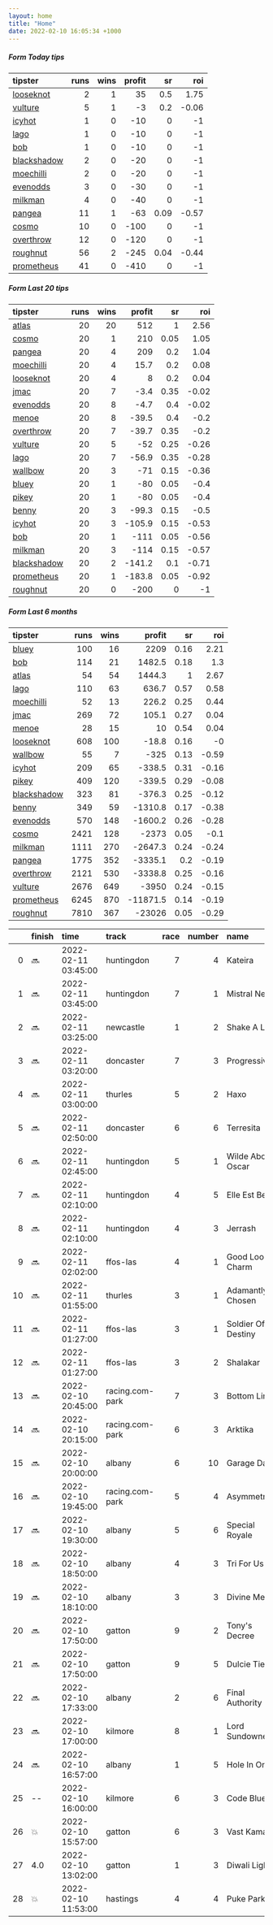 ```yaml
---   
layout: home  
title: "Home"   
date: 2022-02-10 16:05:34 +1000  
---   
```



##### Form Today tips   

| tipster                                                         |   runs |   wins |   profit |   sr |   roi |
|:----------------------------------------------------------------|-------:|-------:|---------:|-----:|------:|
| [looseknot](https://mrwayneo.github.io/tips/looseknot.html)     |      2 |      1 |       35 | 0.5  |  1.75 |
| [vulture](https://mrwayneo.github.io/tips/vulture.html)         |      5 |      1 |       -3 | 0.2  | -0.06 |
| [icyhot](https://mrwayneo.github.io/tips/icyhot.html)           |      1 |      0 |      -10 | 0    | -1    |
| [lago](https://mrwayneo.github.io/tips/lago.html)               |      1 |      0 |      -10 | 0    | -1    |
| [bob](https://mrwayneo.github.io/tips/bob.html)                 |      1 |      0 |      -10 | 0    | -1    |
| [blackshadow](https://mrwayneo.github.io/tips/blackshadow.html) |      2 |      0 |      -20 | 0    | -1    |
| [moechilli](https://mrwayneo.github.io/tips/moechilli.html)     |      2 |      0 |      -20 | 0    | -1    |
| [evenodds](https://mrwayneo.github.io/tips/evenodds.html)       |      3 |      0 |      -30 | 0    | -1    |
| [milkman](https://mrwayneo.github.io/tips/milkman.html)         |      4 |      0 |      -40 | 0    | -1    |
| [pangea](https://mrwayneo.github.io/tips/pangea.html)           |     11 |      1 |      -63 | 0.09 | -0.57 |
| [cosmo](https://mrwayneo.github.io/tips/cosmo.html)             |     10 |      0 |     -100 | 0    | -1    |
| [overthrow](https://mrwayneo.github.io/tips/overthrow.html)     |     12 |      0 |     -120 | 0    | -1    |
| [roughnut](https://mrwayneo.github.io/tips/roughnut.html)       |     56 |      2 |     -245 | 0.04 | -0.44 |
| [prometheus](https://mrwayneo.github.io/tips/prometheus.html)   |     41 |      0 |     -410 | 0    | -1    |

##### Form Last 20 tips   

| tipster                                                         |   runs |   wins |   profit |   sr |   roi |
|:----------------------------------------------------------------|-------:|-------:|---------:|-----:|------:|
| [atlas](https://mrwayneo.github.io/tips/atlas.html)             |     20 |     20 |    512   | 1    |  2.56 |
| [cosmo](https://mrwayneo.github.io/tips/cosmo.html)             |     20 |      1 |    210   | 0.05 |  1.05 |
| [pangea](https://mrwayneo.github.io/tips/pangea.html)           |     20 |      4 |    209   | 0.2  |  1.04 |
| [moechilli](https://mrwayneo.github.io/tips/moechilli.html)     |     20 |      4 |     15.7 | 0.2  |  0.08 |
| [looseknot](https://mrwayneo.github.io/tips/looseknot.html)     |     20 |      4 |      8   | 0.2  |  0.04 |
| [jmac](https://mrwayneo.github.io/tips/jmac.html)               |     20 |      7 |     -3.4 | 0.35 | -0.02 |
| [evenodds](https://mrwayneo.github.io/tips/evenodds.html)       |     20 |      8 |     -4.7 | 0.4  | -0.02 |
| [menoe](https://mrwayneo.github.io/tips/menoe.html)             |     20 |      8 |    -39.5 | 0.4  | -0.2  |
| [overthrow](https://mrwayneo.github.io/tips/overthrow.html)     |     20 |      7 |    -39.7 | 0.35 | -0.2  |
| [vulture](https://mrwayneo.github.io/tips/vulture.html)         |     20 |      5 |    -52   | 0.25 | -0.26 |
| [lago](https://mrwayneo.github.io/tips/lago.html)               |     20 |      7 |    -56.9 | 0.35 | -0.28 |
| [wallbow](https://mrwayneo.github.io/tips/wallbow.html)         |     20 |      3 |    -71   | 0.15 | -0.36 |
| [bluey](https://mrwayneo.github.io/tips/bluey.html)             |     20 |      1 |    -80   | 0.05 | -0.4  |
| [pikey](https://mrwayneo.github.io/tips/pikey.html)             |     20 |      1 |    -80   | 0.05 | -0.4  |
| [benny](https://mrwayneo.github.io/tips/benny.html)             |     20 |      3 |    -99.3 | 0.15 | -0.5  |
| [icyhot](https://mrwayneo.github.io/tips/icyhot.html)           |     20 |      3 |   -105.9 | 0.15 | -0.53 |
| [bob](https://mrwayneo.github.io/tips/bob.html)                 |     20 |      1 |   -111   | 0.05 | -0.56 |
| [milkman](https://mrwayneo.github.io/tips/milkman.html)         |     20 |      3 |   -114   | 0.15 | -0.57 |
| [blackshadow](https://mrwayneo.github.io/tips/blackshadow.html) |     20 |      2 |   -141.2 | 0.1  | -0.71 |
| [prometheus](https://mrwayneo.github.io/tips/prometheus.html)   |     20 |      1 |   -183.8 | 0.05 | -0.92 |
| [roughnut](https://mrwayneo.github.io/tips/roughnut.html)       |     20 |      0 |   -200   | 0    | -1    |

##### Form Last 6 months   

| tipster                                                         |   runs |   wins |   profit |   sr |   roi |
|:----------------------------------------------------------------|-------:|-------:|---------:|-----:|------:|
| [bluey](https://mrwayneo.github.io/tips/bluey.html)             |    100 |     16 |   2209   | 0.16 |  2.21 |
| [bob](https://mrwayneo.github.io/tips/bob.html)                 |    114 |     21 |   1482.5 | 0.18 |  1.3  |
| [atlas](https://mrwayneo.github.io/tips/atlas.html)             |     54 |     54 |   1444.3 | 1    |  2.67 |
| [lago](https://mrwayneo.github.io/tips/lago.html)               |    110 |     63 |    636.7 | 0.57 |  0.58 |
| [moechilli](https://mrwayneo.github.io/tips/moechilli.html)     |     52 |     13 |    226.2 | 0.25 |  0.44 |
| [jmac](https://mrwayneo.github.io/tips/jmac.html)               |    269 |     72 |    105.1 | 0.27 |  0.04 |
| [menoe](https://mrwayneo.github.io/tips/menoe.html)             |     28 |     15 |     10   | 0.54 |  0.04 |
| [looseknot](https://mrwayneo.github.io/tips/looseknot.html)     |    608 |    100 |    -18.8 | 0.16 | -0    |
| [wallbow](https://mrwayneo.github.io/tips/wallbow.html)         |     55 |      7 |   -325   | 0.13 | -0.59 |
| [icyhot](https://mrwayneo.github.io/tips/icyhot.html)           |    209 |     65 |   -338.5 | 0.31 | -0.16 |
| [pikey](https://mrwayneo.github.io/tips/pikey.html)             |    409 |    120 |   -339.5 | 0.29 | -0.08 |
| [blackshadow](https://mrwayneo.github.io/tips/blackshadow.html) |    323 |     81 |   -376.3 | 0.25 | -0.12 |
| [benny](https://mrwayneo.github.io/tips/benny.html)             |    349 |     59 |  -1310.8 | 0.17 | -0.38 |
| [evenodds](https://mrwayneo.github.io/tips/evenodds.html)       |    570 |    148 |  -1600.2 | 0.26 | -0.28 |
| [cosmo](https://mrwayneo.github.io/tips/cosmo.html)             |   2421 |    128 |  -2373   | 0.05 | -0.1  |
| [milkman](https://mrwayneo.github.io/tips/milkman.html)         |   1111 |    270 |  -2647.3 | 0.24 | -0.24 |
| [pangea](https://mrwayneo.github.io/tips/pangea.html)           |   1775 |    352 |  -3335.1 | 0.2  | -0.19 |
| [overthrow](https://mrwayneo.github.io/tips/overthrow.html)     |   2121 |    530 |  -3338.8 | 0.25 | -0.16 |
| [vulture](https://mrwayneo.github.io/tips/vulture.html)         |   2676 |    649 |  -3950   | 0.24 | -0.15 |
| [prometheus](https://mrwayneo.github.io/tips/prometheus.html)   |   6245 |    870 | -11871.5 | 0.14 | -0.19 |
| [roughnut](https://mrwayneo.github.io/tips/roughnut.html)       |   7810 |    367 | -23026   | 0.05 | -0.29 |

|    | finish   | time                | track           |   race |   number | name               |   odds | tipster            |
|---:|:---------|:--------------------|:----------------|-------:|---------:|:-------------------|-------:|:-------------------|
|  0 | :soon:   | 2022-02-11 03:45:00 | huntingdon      |      7 |        4 | Kateira            |   4.75 | overthrow          |
|  1 | :soon:   | 2022-02-11 03:45:00 | huntingdon      |      7 |        1 | Mistral Nell       |   4.5  | vulture,milkman    |
|  2 | :soon:   | 2022-02-11 03:25:00 | newcastle       |      1 |        2 | Shake A Leg        |   7.5  | looseknot          |
|  3 | :soon:   | 2022-02-11 03:20:00 | doncaster       |      7 |        3 | Progressive        |   4.2  | overthrow          |
|  4 | :soon:   | 2022-02-11 03:00:00 | thurles         |      5 |        2 | Haxo               |   4.5  | overthrow          |
|  5 | :soon:   | 2022-02-11 02:50:00 | doncaster       |      6 |        6 | Terresita          |   6    | milkman            |
|  6 | :soon:   | 2022-02-11 02:45:00 | huntingdon      |      5 |        1 | Wilde About Oscar  |   7    | overthrow          |
|  7 | :soon:   | 2022-02-11 02:10:00 | huntingdon      |      4 |        5 | Elle Est Belle     |   3.3  | overthrow          |
|  8 | :soon:   | 2022-02-11 02:10:00 | huntingdon      |      4 |        3 | Jerrash            |   9.5  | vulture,milkman    |
|  9 | :soon:   | 2022-02-11 02:02:00 | ffos-las        |      4 |        1 | Good Look Charm    |   3.3  | vulture,pangea     |
| 10 | :soon:   | 2022-02-11 01:55:00 | thurles         |      3 |        1 | Adamantly Chosen   |   1.55 | overthrow          |
| 11 | :soon:   | 2022-02-11 01:27:00 | ffos-las        |      3 |        1 | Soldier Of Destiny |   4    | pangea             |
| 12 | :soon:   | 2022-02-11 01:27:00 | ffos-las        |      3 |        2 | Shalakar           |   8    | pangea,blackshadow |
| 13 | :soon:   | 2022-02-10 20:45:00 | racing.com-park |      7 |        3 | Bottom Line        |   3.5  | pangea             |
| 14 | :soon:   | 2022-02-10 20:15:00 | racing.com-park |      6 |        3 | Arktika            |   1.5  | pangea,icyhot      |
| 15 | :soon:   | 2022-02-10 20:00:00 | albany          |      6 |       10 | Garage Days        |   5.5  | overthrow          |
| 16 | :soon:   | 2022-02-10 19:45:00 | racing.com-park |      5 |        4 | Asymmetrical       |   3.9  | milkman            |
| 17 | :soon:   | 2022-02-10 19:30:00 | albany          |      5 |        6 | Special Royale     |   2.8  | evenodds,lago      |
| 18 | :soon:   | 2022-02-10 18:50:00 | albany          |      4 |        3 | Tri For Us         |   1.57 | evenodds,overthrow |
| 19 | :soon:   | 2022-02-10 18:10:00 | albany          |      3 |        3 | Divine Mercy       |   9    | vulture            |
| 20 | :soon:   | 2022-02-10 17:50:00 | gatton          |      9 |        2 | Tony's Decree      |   5.5  | pangea             |
| 21 | :soon:   | 2022-02-10 17:50:00 | gatton          |      9 |        5 | Dulcie Tie         |   4.2  | pangea             |
| 22 | :soon:   | 2022-02-10 17:33:00 | albany          |      2 |        6 | Final Authority    |   1.65 | overthrow          |
| 23 | :soon:   | 2022-02-10 17:00:00 | kilmore         |      8 |        1 | Lord Sundowner     |   8    | pangea,moechilli   |
| 24 | :soon:   | 2022-02-10 16:57:00 | albany          |      1 |        5 | Hole In One        |   2.25 | evenodds,overthrow |
| 25 | --       | 2022-02-10 16:00:00 | kilmore         |      6 |        3 | Code Blue          |   2.25 | pangea             |
| 26 | :boom:   | 2022-02-10 15:57:00 | gatton          |      6 |        3 | Vast Kama          |   4    | vulture,pangea     |
| 27 | 4.0      | 2022-02-10 13:02:00 | gatton          |      1 |        3 | Diwali Lights      |   4.6  | moechilli          |
| 28 | :boom:   | 2022-02-10 11:53:00 | hastings        |      4 |        4 | Puke Park          |   3.2  | looseknot          |